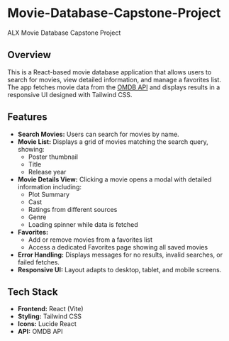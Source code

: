 # Movie-Database-Capstone-Project

ALX Movie Database Capstone Project

## Overview
This is a React-based movie database application that allows users to search for movies, view detailed information, and manage a favorites list. The app fetches movie data from the [OMDB API](http://www.omdbapi.com/) and displays results in a responsive UI designed with Tailwind CSS.

## Features
- **Search Movies:** Users can search for movies by name.
- **Movie List:** Displays a grid of movies matching the search query, showing:
  - Poster thumbnail
  - Title
  - Release year
- **Movie Details View:** Clicking a movie opens a modal with detailed information including:
  - Plot Summary
  - Cast
  - Ratings from different sources
  - Genre
  - Loading spinner while data is fetched
- **Favorites:** 
  - Add or remove movies from a favorites list
  - Access a dedicated Favorites page showing all saved movies
- **Error Handling:** Displays messages for no results, invalid searches, or failed fetches.
- **Responsive UI:** Layout adapts to desktop, tablet, and mobile screens.

## Tech Stack
- **Frontend:** React (Vite)
- **Styling:** Tailwind CSS
- **Icons:** Lucide React
- **API:** OMDB API
